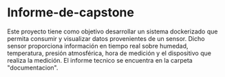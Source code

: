 # Informe-de-capstone

Este proyecto tiene como objetivo desarrollar un sistema dockerizado que permita consumir y visualizar datos provenientes de un sensor. Dicho sensor proporciona información en tiempo real sobre humedad, temperatura, presión atmosférica, hora de medición y el dispositivo que realiza la medición. 
El informe tecnico se encuentra en la carpeta "documentacion".
